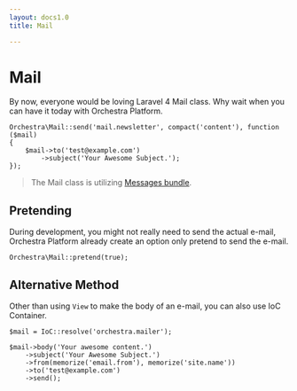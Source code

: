 ```yaml
---
layout: docs1.0
title: Mail

---
```


# Mail

By now, everyone would be loving Laravel 4 Mail class. Why wait when you can have it today with Orchestra Platform.

	Orchestra\Mail::send('mail.newsletter', compact('content'), function ($mail)
	{
		$mail->to('test@example.com')
			->subject('Your Awesome Subject.');
	});

> The Mail class is utilizing [Messages bundle](http://bundles.laravel.com/bundle/detail/Messages).

## Pretending

During development, you might not really need to send the actual e-mail, Orchestra Platform already create an option only pretend to send the e-mail.

	Orchestra\Mail::pretend(true);

## Alternative Method

Other than using `View` to make the body of an e-mail, you can also use IoC Container.

	$mail = IoC::resolve('orchestra.mailer');

	$mail->body('Your awesome content.')
		->subject('Your Awesome Subject.')
		->from(memorize('email.from'), memorize('site.name'))
		->to('test@example.com')
		->send();
